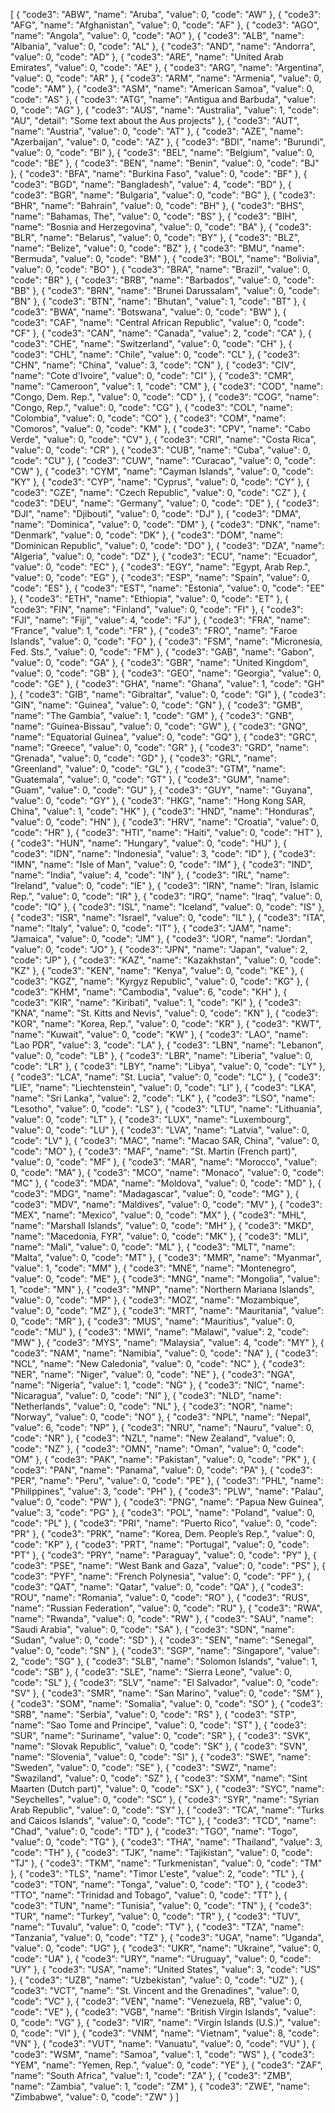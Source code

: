 [
	{
		"code3": "ABW",
		"name": "Aruba",
		"value": 0,
		"code": "AW"
	},
	{
		"code3": "AFG",
		"name": "Afghanistan",
		"value": 0,
		"code": "AF"
	},
	{
		"code3": "AGO",
		"name": "Angola",
		"value": 0,
		"code": "AO"
	},
	{
		"code3": "ALB",
		"name": "Albania",
		"value": 0,
		"code": "AL"
	},
	{
		"code3": "AND",
		"name": "Andorra",
		"value": 0,
		"code": "AD"
	},
	{
		"code3": "ARE",
		"name": "United Arab Emirates",
		"value": 0,
		"code": "AE"
	},
	{
		"code3": "ARG",
		"name": "Argentina",
		"value": 0,
		"code": "AR"
	},
	{
		"code3": "ARM",
		"name": "Armenia",
		"value": 0,
		"code": "AM"
	},
	{
		"code3": "ASM",
		"name": "American Samoa",
		"value": 0,
		"code": "AS"
	},
	{
		"code3": "ATG",
		"name": "Antigua and Barbuda",
		"value": 0,
		"code": "AG"
	},
	{
		"code3": "AUS",
		"name": "Australia",
		"value": 1,
		"code": "AU",
		"detail": "Some text about the Aus projects"
	},
	{
		"code3": "AUT",
		"name": "Austria",
		"value": 0,
		"code": "AT"
	},
	{
		"code3": "AZE",
		"name": "Azerbaijan",
		"value": 0,
		"code": "AZ"
	},
	{
		"code3": "BDI",
		"name": "Burundi",
		"value": 0,
		"code": "BI"
	},
	{
		"code3": "BEL",
		"name": "Belgium",
		"value": 0,
		"code": "BE"
	},
	{
		"code3": "BEN",
		"name": "Benin",
		"value": 0,
		"code": "BJ"
	},
	{
		"code3": "BFA",
		"name": "Burkina Faso",
		"value": 0,
		"code": "BF"
	},
	{
		"code3": "BGD",
		"name": "Bangladesh",
		"value": 4,
		"code": "BD"
	},
	{
		"code3": "BGR",
		"name": "Bulgaria",
		"value": 0,
		"code": "BG"
	},
	{
		"code3": "BHR",
		"name": "Bahrain",
		"value": 0,
		"code": "BH"
	},
	{
		"code3": "BHS",
		"name": "Bahamas, The",
		"value": 0,
		"code": "BS"
	},
	{
		"code3": "BIH",
		"name": "Bosnia and Herzegovina",
		"value": 0,
		"code": "BA"
	},
	{
		"code3": "BLR",
		"name": "Belarus",
		"value": 0,
		"code": "BY"
	},
	{
		"code3": "BLZ",
		"name": "Belize",
		"value": 0,
		"code": "BZ"
	},
	{
		"code3": "BMU",
		"name": "Bermuda",
		"value": 0,
		"code": "BM"
	},
	{
		"code3": "BOL",
		"name": "Bolivia",
		"value": 0,
		"code": "BO"
	},
	{
		"code3": "BRA",
		"name": "Brazil",
		"value": 0,
		"code": "BR"
	},
	{
		"code3": "BRB",
		"name": "Barbados",
		"value": 0,
		"code": "BB"
	},
	{
		"code3": "BRN",
		"name": "Brunei Darussalam",
		"value": 0,
		"code": "BN"
	},
	{
		"code3": "BTN",
		"name": "Bhutan",
		"value": 1,
		"code": "BT"
	},
	{
		"code3": "BWA",
		"name": "Botswana",
		"value": 0,
		"code": "BW"
	},
	{
		"code3": "CAF",
		"name": "Central African Republic",
		"value": 0,
		"code": "CF"
	},
	{
		"code3": "CAN",
		"name": "Canada",
		"value": 2,
		"code": "CA"
	},
	{
		"code3": "CHE",
		"name": "Switzerland",
		"value": 0,
		"code": "CH"
	},
	{
		"code3": "CHL",
		"name": "Chile",
		"value": 0,
		"code": "CL"
	},
	{
		"code3": "CHN",
		"name": "China",
		"value": 3,
		"code": "CN"
	},
	{
		"code3": "CIV",
		"name": "Cote d'Ivoire",
		"value": 0,
		"code": "CI"
	},
	{
		"code3": "CMR",
		"name": "Cameroon",
		"value": 1,
		"code": "CM"
	},
	{
		"code3": "COD",
		"name": "Congo, Dem. Rep.",
		"value": 0,
		"code": "CD"
	},
	{
		"code3": "COG",
		"name": "Congo, Rep.",
		"value": 0,
		"code": "CG"
	},
	{
		"code3": "COL",
		"name": "Colombia",
		"value": 0,
		"code": "CO"
	},
	{
		"code3": "COM",
		"name": "Comoros",
		"value": 0,
		"code": "KM"
	},
	{
		"code3": "CPV",
		"name": "Cabo Verde",
		"value": 0,
		"code": "CV"
	},
	{
		"code3": "CRI",
		"name": "Costa Rica",
		"value": 0,
		"code": "CR"
	},
	{
		"code3": "CUB",
		"name": "Cuba",
		"value": 0,
		"code": "CU"
	},
	{
		"code3": "CUW",
		"name": "Curacao",
		"value": 0,
		"code": "CW"
	},
	{
		"code3": "CYM",
		"name": "Cayman Islands",
		"value": 0,
		"code": "KY"
	},
	{
		"code3": "CYP",
		"name": "Cyprus",
		"value": 0,
		"code": "CY"
	},
	{
		"code3": "CZE",
		"name": "Czech Republic",
		"value": 0,
		"code": "CZ"
	},
	{
		"code3": "DEU",
		"name": "Germany",
		"value": 0,
		"code": "DE"
	},
	{
		"code3": "DJI",
		"name": "Djibouti",
		"value": 0,
		"code": "DJ"
	},
	{
		"code3": "DMA",
		"name": "Dominica",
		"value": 0,
		"code": "DM"
	},
	{
		"code3": "DNK",
		"name": "Denmark",
		"value": 0,
		"code": "DK"
	},
	{
		"code3": "DOM",
		"name": "Dominican Republic",
		"value": 0,
		"code": "DO"
	},
	{
		"code3": "DZA",
		"name": "Algeria",
		"value": 0,
		"code": "DZ"
	},
	{
		"code3": "ECU",
		"name": "Ecuador",
		"value": 0,
		"code": "EC"
	},
	{
		"code3": "EGY",
		"name": "Egypt, Arab Rep.",
		"value": 0,
		"code": "EG"
	},
	{
		"code3": "ESP",
		"name": "Spain",
		"value": 0,
		"code": "ES"
	},
	{
		"code3": "EST",
		"name": "Estonia",
		"value": 0,
		"code": "EE"
	},
	{
		"code3": "ETH",
		"name": "Ethiopia",
		"value": 0,
		"code": "ET"
	},
	{
		"code3": "FIN",
		"name": "Finland",
		"value": 0,
		"code": "FI"
	},
	{
		"code3": "FJI",
		"name": "Fiji",
		"value": 4,
		"code": "FJ"
	},
	{
		"code3": "FRA",
		"name": "France",
		"value": 1,
		"code": "FR"
	},
	{
		"code3": "FRO",
		"name": "Faroe Islands",
		"value": 0,
		"code": "FO"
	},
	{
		"code3": "FSM",
		"name": "Micronesia, Fed. Sts.",
		"value": 0,
		"code": "FM"
	},
	{
		"code3": "GAB",
		"name": "Gabon",
		"value": 0,
		"code": "GA"
	},
	{
		"code3": "GBR",
		"name": "United Kingdom",
		"value": 0,
		"code": "GB"
	},
	{
		"code3": "GEO",
		"name": "Georgia",
		"value": 0,
		"code": "GE"
	},
	{
		"code3": "GHA",
		"name": "Ghana",
		"value": 1,
		"code": "GH"
	},
	{
		"code3": "GIB",
		"name": "Gibraltar",
		"value": 0,
		"code": "GI"
	},
	{
		"code3": "GIN",
		"name": "Guinea",
		"value": 0,
		"code": "GN"
	},
	{
		"code3": "GMB",
		"name": "The Gambia",
		"value": 1,
		"code": "GM"
	},
	{
		"code3": "GNB",
		"name": "Guinea-Bissau",
		"value": 0,
		"code": "GW"
	},
	{
		"code3": "GNQ",
		"name": "Equatorial Guinea",
		"value": 0,
		"code": "GQ"
	},
	{
		"code3": "GRC",
		"name": "Greece",
		"value": 0,
		"code": "GR"
	},
	{
		"code3": "GRD",
		"name": "Grenada",
		"value": 0,
		"code": "GD"
	},
	{
		"code3": "GRL",
		"name": "Greenland",
		"value": 0,
		"code": "GL"
	},
	{
		"code3": "GTM",
		"name": "Guatemala",
		"value": 0,
		"code": "GT"
	},
	{
		"code3": "GUM",
		"name": "Guam",
		"value": 0,
		"code": "GU"
	},
	{
		"code3": "GUY",
		"name": "Guyana",
		"value": 0,
		"code": "GY"
	},
	{
		"code3": "HKG",
		"name": "Hong Kong SAR, China",
		"value": 1,
		"code": "HK"
	},
	{
		"code3": "HND",
		"name": "Honduras",
		"value": 0,
		"code": "HN"
	},
	{
		"code3": "HRV",
		"name": "Croatia",
		"value": 0,
		"code": "HR"
	},
	{
		"code3": "HTI",
		"name": "Haiti",
		"value": 0,
		"code": "HT"
	},
	{
		"code3": "HUN",
		"name": "Hungary",
		"value": 0,
		"code": "HU"
	},
	{
		"code3": "IDN",
		"name": "Indonesia",
		"value": 3,
		"code": "ID"
	},
	{
		"code3": "IMN",
		"name": "Isle of Man",
		"value": 0,
		"code": "IM"
	},
	{
		"code3": "IND",
		"name": "India",
		"value": 4,
		"code": "IN"
	},
	{
		"code3": "IRL",
		"name": "Ireland",
		"value": 0,
		"code": "IE"
	},
	{
		"code3": "IRN",
		"name": "Iran, Islamic Rep.",
		"value": 0,
		"code": "IR"
	},
	{
		"code3": "IRQ",
		"name": "Iraq",
		"value": 0,
		"code": "IQ"
	},
	{
		"code3": "ISL",
		"name": "Iceland",
		"value": 0,
		"code": "IS"
	},
	{
		"code3": "ISR",
		"name": "Israel",
		"value": 0,
		"code": "IL"
	},
	{
		"code3": "ITA",
		"name": "Italy",
		"value": 0,
		"code": "IT"
	},
	{
		"code3": "JAM",
		"name": "Jamaica",
		"value": 0,
		"code": "JM"
	},
	{
		"code3": "JOR",
		"name": "Jordan",
		"value": 0,
		"code": "JO"
	},
	{
		"code3": "JPN",
		"name": "Japan",
		"value": 2,
		"code": "JP"
	},
	{
		"code3": "KAZ",
		"name": "Kazakhstan",
		"value": 0,
		"code": "KZ"
	},
	{
		"code3": "KEN",
		"name": "Kenya",
		"value": 0,
		"code": "KE"
	},
	{
		"code3": "KGZ",
		"name": "Kyrgyz Republic",
		"value": 0,
		"code": "KG"
	},
	{
		"code3": "KHM",
		"name": "Cambodia",
		"value": 6,
		"code": "KH"
	},
	{
		"code3": "KIR",
		"name": "Kiribati",
		"value": 1,
		"code": "KI"
	},
	{
		"code3": "KNA",
		"name": "St. Kitts and Nevis",
		"value": 0,
		"code": "KN"
	},
	{
		"code3": "KOR",
		"name": "Korea, Rep.",
		"value": 0,
		"code": "KR"
	},
	{
		"code3": "KWT",
		"name": "Kuwait",
		"value": 0,
		"code": "KW"
	},
	{
		"code3": "LAO",
		"name": "Lao PDR",
		"value": 3,
		"code": "LA"
	},
	{
		"code3": "LBN",
		"name": "Lebanon",
		"value": 0,
		"code": "LB"
	},
	{
		"code3": "LBR",
		"name": "Liberia",
		"value": 0,
		"code": "LR"
	},
	{
		"code3": "LBY",
		"name": "Libya",
		"value": 0,
		"code": "LY"
	},
	{
		"code3": "LCA",
		"name": "St. Lucia",
		"value": 0,
		"code": "LC"
	},
	{
		"code3": "LIE",
		"name": "Liechtenstein",
		"value": 0,
		"code": "LI"
	},
	{
		"code3": "LKA",
		"name": "Sri Lanka",
		"value": 2,
		"code": "LK"
	},
	{
		"code3": "LSO",
		"name": "Lesotho",
		"value": 0,
		"code": "LS"
	},
	{
		"code3": "LTU",
		"name": "Lithuania",
		"value": 0,
		"code": "LT"
	},
	{
		"code3": "LUX",
		"name": "Luxembourg",
		"value": 0,
		"code": "LU"
	},
	{
		"code3": "LVA",
		"name": "Latvia",
		"value": 0,
		"code": "LV"
	},
	{
		"code3": "MAC",
		"name": "Macao SAR, China",
		"value": 0,
		"code": "MO"
	},
	{
		"code3": "MAF",
		"name": "St. Martin (French part)",
		"value": 0,
		"code": "MF"
	},
	{
		"code3": "MAR",
		"name": "Morocco",
		"value": 0,
		"code": "MA"
	},
	{
		"code3": "MCO",
		"name": "Monaco",
		"value": 0,
		"code": "MC"
	},
	{
		"code3": "MDA",
		"name": "Moldova",
		"value": 0,
		"code": "MD"
	},
	{
		"code3": "MDG",
		"name": "Madagascar",
		"value": 0,
		"code": "MG"
	},
	{
		"code3": "MDV",
		"name": "Maldives",
		"value": 0,
		"code": "MV"
	},
	{
		"code3": "MEX",
		"name": "Mexico",
		"value": 0,
		"code": "MX"
	},
	{
		"code3": "MHL",
		"name": "Marshall Islands",
		"value": 0,
		"code": "MH"
	},
	{
		"code3": "MKD",
		"name": "Macedonia, FYR",
		"value": 0,
		"code": "MK"
	},
	{
		"code3": "MLI",
		"name": "Mali",
		"value": 0,
		"code": "ML"
	},
	{
		"code3": "MLT",
		"name": "Malta",
		"value": 0,
		"code": "MT"
	},
	{
		"code3": "MMR",
		"name": "Myanmar",
		"value": 1,
		"code": "MM"
	},
	{
		"code3": "MNE",
		"name": "Montenegro",
		"value": 0,
		"code": "ME"
	},
	{
		"code3": "MNG",
		"name": "Mongolia",
		"value": 1,
		"code": "MN"
	},
	{
		"code3": "MNP",
		"name": "Northern Mariana Islands",
		"value": 0,
		"code": "MP"
	},
	{
		"code3": "MOZ",
		"name": "Mozambique",
		"value": 0,
		"code": "MZ"
	},
	{
		"code3": "MRT",
		"name": "Mauritania",
		"value": 0,
		"code": "MR"
	},
	{
		"code3": "MUS",
		"name": "Mauritius",
		"value": 0,
		"code": "MU"
	},
	{
		"code3": "MWI",
		"name": "Malawi",
		"value": 2,
		"code": "MW"
	},
	{
		"code3": "MYS",
		"name": "Malaysia",
		"value": 4,
		"code": "MY"
	},
	{
		"code3": "NAM",
		"name": "Namibia",
		"value": 0,
		"code": "NA"
	},
	{
		"code3": "NCL",
		"name": "New Caledonia",
		"value": 0,
		"code": "NC"
	},
	{
		"code3": "NER",
		"name": "Niger",
		"value": 0,
		"code": "NE"
	},
	{
		"code3": "NGA",
		"name": "Nigeria",
		"value": 1,
		"code": "NG"
	},
	{
		"code3": "NIC",
		"name": "Nicaragua",
		"value": 0,
		"code": "NI"
	},
	{
		"code3": "NLD",
		"name": "Netherlands",
		"value": 0,
		"code": "NL"
	},
	{
		"code3": "NOR",
		"name": "Norway",
		"value": 0,
		"code": "NO"
	},
	{
		"code3": "NPL",
		"name": "Nepal",
		"value": 6,
		"code": "NP"
	},
	{
		"code3": "NRU",
		"name": "Nauru",
		"value": 0,
		"code": "NR"
	},
	{
		"code3": "NZL",
		"name": "New Zealand",
		"value": 0,
		"code": "NZ"
	},
	{
		"code3": "OMN",
		"name": "Oman",
		"value": 0,
		"code": "OM"
	},
	{
		"code3": "PAK",
		"name": "Pakistan",
		"value": 0,
		"code": "PK"
	},
	{
		"code3": "PAN",
		"name": "Panama",
		"value": 0,
		"code": "PA"
	},
	{
		"code3": "PER",
		"name": "Peru",
		"value": 0,
		"code": "PE"
	},
	{
		"code3": "PHL",
		"name": "Philippines",
		"value": 3,
		"code": "PH"
	},
	{
		"code3": "PLW",
		"name": "Palau",
		"value": 0,
		"code": "PW"
	},
	{
		"code3": "PNG",
		"name": "Papua New Guinea",
		"value": 3,
		"code": "PG"
	},
	{
		"code3": "POL",
		"name": "Poland",
		"value": 0,
		"code": "PL"
	},
	{
		"code3": "PRI",
		"name": "Puerto Rico",
		"value": 0,
		"code": "PR"
	},
	{
		"code3": "PRK",
		"name": "Korea, Dem. People’s Rep.",
		"value": 0,
		"code": "KP"
	},
	{
		"code3": "PRT",
		"name": "Portugal",
		"value": 0,
		"code": "PT"
	},
	{
		"code3": "PRY",
		"name": "Paraguay",
		"value": 0,
		"code": "PY"
	},
	{
		"code3": "PSE",
		"name": "West Bank and Gaza",
		"value": 0,
		"code": "PS"
	},
	{
		"code3": "PYF",
		"name": "French Polynesia",
		"value": 0,
		"code": "PF"
	},
	{
		"code3": "QAT",
		"name": "Qatar",
		"value": 0,
		"code": "QA"
	},
	{
		"code3": "ROU",
		"name": "Romania",
		"value": 0,
		"code": "RO"
	},
	{
		"code3": "RUS",
		"name": "Russian Federation",
		"value": 0,
		"code": "RU"
	},
	{
		"code3": "RWA",
		"name": "Rwanda",
		"value": 0,
		"code": "RW"
	},
	{
		"code3": "SAU",
		"name": "Saudi Arabia",
		"value": 0,
		"code": "SA"
	},
	{
		"code3": "SDN",
		"name": "Sudan",
		"value": 0,
		"code": "SD"
	},
	{
		"code3": "SEN",
		"name": "Senegal",
		"value": 0,
		"code": "SN"
	},
	{
		"code3": "SGP",
		"name": "Singapore",
		"value": 2,
		"code": "SG"
	},
	{
		"code3": "SLB",
		"name": "Solomon Islands",
		"value": 1,
		"code": "SB"
	},
	{
		"code3": "SLE",
		"name": "Sierra Leone",
		"value": 0,
		"code": "SL"
	},
	{
		"code3": "SLV",
		"name": "El Salvador",
		"value": 0,
		"code": "SV"
	},
	{
		"code3": "SMR",
		"name": "San Marino",
		"value": 0,
		"code": "SM"
	},
	{
		"code3": "SOM",
		"name": "Somalia",
		"value": 0,
		"code": "SO"
	},
	{
		"code3": "SRB",
		"name": "Serbia",
		"value": 0,
		"code": "RS"
	},
	{
		"code3": "STP",
		"name": "Sao Tome and Principe",
		"value": 0,
		"code": "ST"
	},
	{
		"code3": "SUR",
		"name": "Suriname",
		"value": 0,
		"code": "SR"
	},
	{
		"code3": "SVK",
		"name": "Slovak Republic",
		"value": 0,
		"code": "SK"
	},
	{
		"code3": "SVN",
		"name": "Slovenia",
		"value": 0,
		"code": "SI"
	},
	{
		"code3": "SWE",
		"name": "Sweden",
		"value": 0,
		"code": "SE"
	},
	{
		"code3": "SWZ",
		"name": "Swaziland",
		"value": 0,
		"code": "SZ"
	},
	{
		"code3": "SXM",
		"name": "Sint Maarten (Dutch part)",
		"value": 0,
		"code": "SX"
	},
	{
		"code3": "SYC",
		"name": "Seychelles",
		"value": 0,
		"code": "SC"
	},
	{
		"code3": "SYR",
		"name": "Syrian Arab Republic",
		"value": 0,
		"code": "SY"
	},
	{
		"code3": "TCA",
		"name": "Turks and Caicos Islands",
		"value": 0,
		"code": "TC"
	},
	{
		"code3": "TCD",
		"name": "Chad",
		"value": 0,
		"code": "TD"
	},
	{
		"code3": "TGO",
		"name": "Togo",
		"value": 0,
		"code": "TG"
	},
	{
		"code3": "THA",
		"name": "Thailand",
		"value": 3,
		"code": "TH"
	},
	{
		"code3": "TJK",
		"name": "Tajikistan",
		"value": 0,
		"code": "TJ"
	},
	{
		"code3": "TKM",
		"name": "Turkmenistan",
		"value": 0,
		"code": "TM"
	},
	{
		"code3": "TLS",
		"name": "Timor L'este",
		"value": 2,
		"code": "TL"
	},
	{
		"code3": "TON",
		"name": "Tonga",
		"value": 0,
		"code": "TO"
	},
	{
		"code3": "TTO",
		"name": "Trinidad and Tobago",
		"value": 0,
		"code": "TT"
	},
	{
		"code3": "TUN",
		"name": "Tunisia",
		"value": 0,
		"code": "TN"
	},
	{
		"code3": "TUR",
		"name": "Turkey",
		"value": 0,
		"code": "TR"
	},
	{
		"code3": "TUV",
		"name": "Tuvalu",
		"value": 0,
		"code": "TV"
	},
	{
		"code3": "TZA",
		"name": "Tanzania",
		"value": 0,
		"code": "TZ"
	},
	{
		"code3": "UGA",
		"name": "Uganda",
		"value": 0,
		"code": "UG"
	},
	{
		"code3": "UKR",
		"name": "Ukraine",
		"value": 0,
		"code": "UA"
	},
	{
		"code3": "URY",
		"name": "Uruguay",
		"value": 0,
		"code": "UY"
	},
	{
		"code3": "USA",
		"name": "United States",
		"value": 3,
		"code": "US"
	},
	{
		"code3": "UZB",
		"name": "Uzbekistan",
		"value": 0,
		"code": "UZ"
	},
	{
		"code3": "VCT",
		"name": "St. Vincent and the Grenadines",
		"value": 0,
		"code": "VC"
	},
	{
		"code3": "VEN",
		"name": "Venezuela, RB",
		"value": 0,
		"code": "VE"
	},
	{
		"code3": "VGB",
		"name": "British Virgin Islands",
		"value": 0,
		"code": "VG"
	},
	{
		"code3": "VIR",
		"name": "Virgin Islands (U.S.)",
		"value": 0,
		"code": "VI"
	},
	{
		"code3": "VNM",
		"name": "Vietnam",
		"value": 8,
		"code": "VN"
	},
	{
		"code3": "VUT",
		"name": "Vanuatu",
		"value": 0,
		"code": "VU"
	},
	{
		"code3": "WSM",
		"name": "Samoa",
		"value": 1,
		"code": "WS"
	},
	{
		"code3": "YEM",
		"name": "Yemen, Rep.",
		"value": 0,
		"code": "YE"
	},
	{
		"code3": "ZAF",
		"name": "South Africa",
		"value": 1,
		"code": "ZA"
	},
	{
		"code3": "ZMB",
		"name": "Zambia",
		"value": 1,
		"code": "ZM"
	},
	{
		"code3": "ZWE",
		"name": "Zimbabwe",
		"value": 0,
		"code": "ZW"
	}
]

